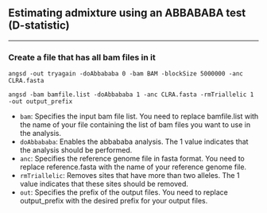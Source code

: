 ## Estimating admixture using an ABBABABA test (D-statistic) 
---
### Create a file that has all bam files in it
```
angsd -out tryagain -doAbbababa 0 -bam BAM -blockSize 5000000 -anc CLRA.fasta
```
```
angsd -bam bamfile.list -doAbbababa 1 -anc CLRA.fasta -rmTriallelic 1 -out output_prefix
```
- `bam`: Specifies the input bam file list. You need to replace bamfile.list with the name of your file containing the list of bam files you want to use in the analysis.
- `doAbbababa`: Enables the abbababa analysis. The 1 value indicates that the analysis should be performed.
- `anc`: Specifies the reference genome file in fasta format. You need to replace reference.fasta with the name of your reference genome file.
- `rmTriallelic`: Removes sites that have more than two alleles. The 1 value indicates that these sites should be removed.
- `out`: Specifies the prefix of the output files. You need to replace output_prefix with the desired prefix for your output files.
